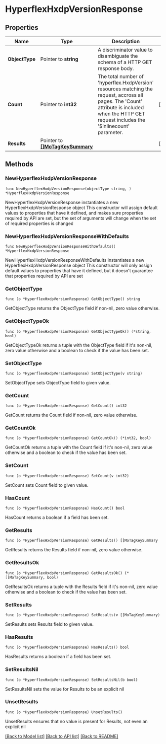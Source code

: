 # HyperflexHxdpVersionResponse

## Properties

Name | Type | Description | Notes
------------ | ------------- | ------------- | -------------
**ObjectType** | Pointer to **string** | A discriminator value to disambiguate the schema of a HTTP GET response body. | 
**Count** | Pointer to **int32** | The total number of &#39;hyperflex.HxdpVersion&#39; resources matching the request, accross all pages. The &#39;Count&#39; attribute is included when the HTTP GET request includes the &#39;$inlinecount&#39; parameter. | [optional] 
**Results** | Pointer to [**[]MoTagKeySummary**](mo.TagKeySummary.md) |  | [optional] 

## Methods

### NewHyperflexHxdpVersionResponse

`func NewHyperflexHxdpVersionResponse(objectType string, ) *HyperflexHxdpVersionResponse`

NewHyperflexHxdpVersionResponse instantiates a new HyperflexHxdpVersionResponse object
This constructor will assign default values to properties that have it defined,
and makes sure properties required by API are set, but the set of arguments
will change when the set of required properties is changed

### NewHyperflexHxdpVersionResponseWithDefaults

`func NewHyperflexHxdpVersionResponseWithDefaults() *HyperflexHxdpVersionResponse`

NewHyperflexHxdpVersionResponseWithDefaults instantiates a new HyperflexHxdpVersionResponse object
This constructor will only assign default values to properties that have it defined,
but it doesn't guarantee that properties required by API are set

### GetObjectType

`func (o *HyperflexHxdpVersionResponse) GetObjectType() string`

GetObjectType returns the ObjectType field if non-nil, zero value otherwise.

### GetObjectTypeOk

`func (o *HyperflexHxdpVersionResponse) GetObjectTypeOk() (*string, bool)`

GetObjectTypeOk returns a tuple with the ObjectType field if it's non-nil, zero value otherwise
and a boolean to check if the value has been set.

### SetObjectType

`func (o *HyperflexHxdpVersionResponse) SetObjectType(v string)`

SetObjectType sets ObjectType field to given value.


### GetCount

`func (o *HyperflexHxdpVersionResponse) GetCount() int32`

GetCount returns the Count field if non-nil, zero value otherwise.

### GetCountOk

`func (o *HyperflexHxdpVersionResponse) GetCountOk() (*int32, bool)`

GetCountOk returns a tuple with the Count field if it's non-nil, zero value otherwise
and a boolean to check if the value has been set.

### SetCount

`func (o *HyperflexHxdpVersionResponse) SetCount(v int32)`

SetCount sets Count field to given value.

### HasCount

`func (o *HyperflexHxdpVersionResponse) HasCount() bool`

HasCount returns a boolean if a field has been set.

### GetResults

`func (o *HyperflexHxdpVersionResponse) GetResults() []MoTagKeySummary`

GetResults returns the Results field if non-nil, zero value otherwise.

### GetResultsOk

`func (o *HyperflexHxdpVersionResponse) GetResultsOk() (*[]MoTagKeySummary, bool)`

GetResultsOk returns a tuple with the Results field if it's non-nil, zero value otherwise
and a boolean to check if the value has been set.

### SetResults

`func (o *HyperflexHxdpVersionResponse) SetResults(v []MoTagKeySummary)`

SetResults sets Results field to given value.

### HasResults

`func (o *HyperflexHxdpVersionResponse) HasResults() bool`

HasResults returns a boolean if a field has been set.

### SetResultsNil

`func (o *HyperflexHxdpVersionResponse) SetResultsNil(b bool)`

 SetResultsNil sets the value for Results to be an explicit nil

### UnsetResults
`func (o *HyperflexHxdpVersionResponse) UnsetResults()`

UnsetResults ensures that no value is present for Results, not even an explicit nil

[[Back to Model list]](../README.md#documentation-for-models) [[Back to API list]](../README.md#documentation-for-api-endpoints) [[Back to README]](../README.md)


